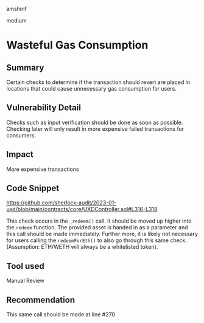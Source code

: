 amshirif

medium

# Wasteful Gas Consumption

## Summary
Certain checks to determine if the transaction should revert are placed in locations that could cause unnecessary gas consumption for users. 

## Vulnerability Detail
Checks such as input verification should be done as soon as possible. Checking later will only result in more expensive failed transactions for consumers.

## Impact
More expensive transactions

## Code Snippet
https://github.com/sherlock-audit/2023-01-uxd/blob/main/contracts/core/UXDController.sol#L316-L318

This check occurs in the `_redeem()` call. It should be moved up higher into the `redeem` function. The provided asset is handed in as a parameter and this call should be made immediately. Further more, it is likely not necessary for users calling the `redeemForEth()` to also go through this same check. (Assumption: ETH/WETH will always be a whitelisted token).

## Tool used
Manual Review

## Recommendation
This same call should be made at line #270